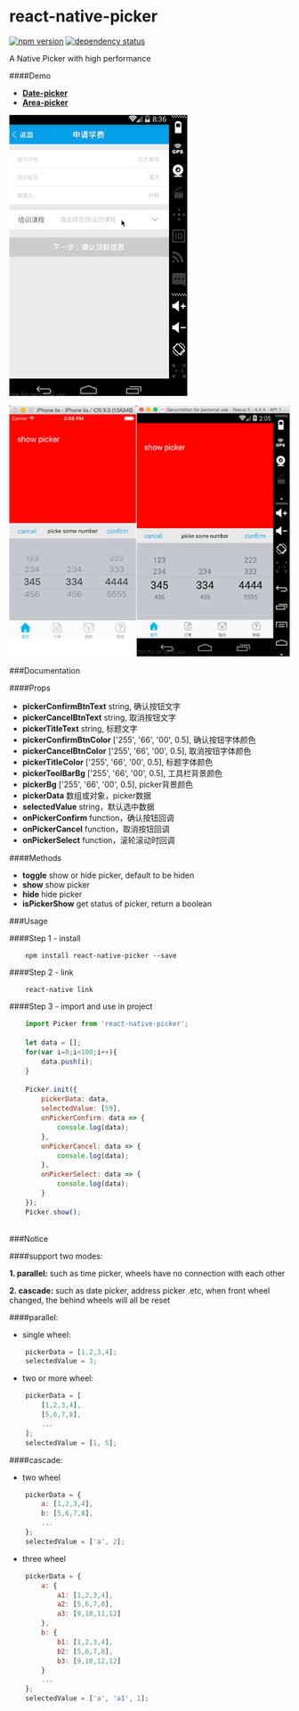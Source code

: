 # react-native-picker

[![npm version](https://img.shields.io/npm/v/react-native-picker.svg?style=flat-square)](https://www.npmjs.com/package/react-native-picker) <a href="https://david-dm.org/beefe/react-native-picker"><img src="https://david-dm.org/beefe/react-native-picker.svg?style=flat-square" alt="dependency status"></a>  

A Native Picker with high performance

####Demo

- <b>[Date-picker](./demo/date-picker.js)</b>
- <b>[Area-picker](./demo/area-picker.js)</b>


![ui](./doc/ui.gif)

![ui2](./doc/ui2.jpg)

###Documentation

####Props
- <b>pickerConfirmBtnText</b> string, 确认按钮文字
- <b>pickerCancelBtnText</b> string, 取消按钮文字
- <b>pickerTitleText</b> string, 标题文字
- <b>pickerConfirmBtnColor</b> ['255', '66', '00', 0.5],  确认按钮字体颜色
- <b>pickerCancelBtnColor</b> ['255', '66', '00', 0.5],  取消按钮字体颜色
- <b>pickerTitleColor</b> ['255', '66', '00', 0.5],  标题字体颜色
- <b>pickerToolBarBg</b> ['255', '66', '00', 0.5],  工具栏背景颜色
- <b>pickerBg</b> ['255', '66', '00', 0.5],  picker背景颜色
- <b>pickerData</b> 数组或对象，picker数据
- <b>selectedValue</b> string，默认选中数据
- <b>onPickerConfirm</b> function，确认按钮回调
- <b>onPickerCancel</b> function，取消按钮回调
- <b>onPickerSelect</b> function，滚轮滚动时回调

####Methods
- <b>toggle</b> show or hide picker, default to be hiden
- <b>show</b> show picker
- <b>hide</b> hide picker
- <b>isPickerShow</b> get status of picker, return a boolean

###Usage

####Step 1 - install

```
	npm install react-native-picker --save
```

####Step 2 - link

```
	react-native link
```

####Step 3 - import and use in project

```javascript
	import Picker from 'react-native-picker';

	let data = [];
    for(var i=0;i<100;i++){
        data.push(i);
    }

    Picker.init({
        pickerData: data,
        selectedValue: [59],
        onPickerConfirm: data => {
            console.log(data);
        },
        onPickerCancel: data => {
            console.log(data);
        },
        onPickerSelect: data => {
            console.log(data);
        }
    });
    Picker.show();
	
```

###Notice

####support two modes:

<b>1. parallel:</b> such as time picker, wheels have no connection with each other

<b>2. cascade:</b> such as date picker, address picker .etc, when front wheel changed, the behind wheels will all be reset

####parallel:

- single wheel:

```javascript
	pickerData = [1,2,3,4];
	selectedValue = 3;
```

- two or more wheel:

```javascript
	pickerData = [
		[1,2,3,4],
		[5,6,7,8],
		...
	];
	selectedValue = [1, 5];
```

####cascade:

- two wheel

```javascript
	pickerData = {
		a: [1,2,3,4],
		b: [5,6,7,8],
		...
	};
	selectedValue = ['a', 2];
```

- three wheel

```javascript
	pickerData = {
		a: {
			a1: [1,2,3,4],
			a2: [5,6,7,8],
			a3: [9,10,11,12]
		},
		b: {
			b1: [1,2,3,4],
			b2: [5,6,7,8],
			b3: [9,10,12,12]
		}
		...
	};
	selectedValue = ['a', 'a1', 1];
```
